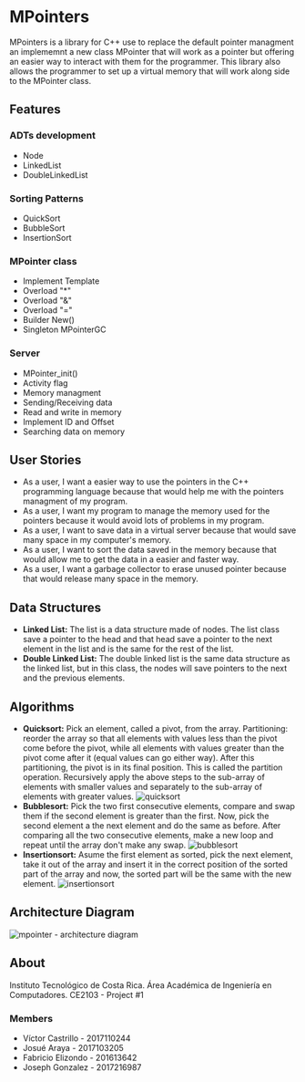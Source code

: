 # MPointers
MPointers is a library for C++ use to replace the default pointer managment an implememnt a new class MPointer that will work as a pointer but offering an easier way to interact with them for the programmer. This library also allows the programmer to set up a virtual memory that will work along side to the MPointer class.
## Features
### ADTs development
* Node<t>
* LinkedList<t>
* DoubleLinkedList<t>
### Sorting Patterns
* QuickSort
* BubbleSort
* InsertionSort
### MPointer class
* Implement Template<t>
* Overload "*"
* Overload "&"
* Overload "="
* Builder New()
* Singleton MPointerGC
### Server
* MPointer_init()
* Activity flag
* Memory managment
* Sending/Receiving data
* Read and write in memory
* Implement ID and Offset
* Searching data on memory
## User Stories
* As a user, I want a easier way to use the pointers in the C++ programming language because that would help me with the pointers managment of my program.
* As a user, I want my program to manage the memory used for the pointers because it would avoid lots of problems in my program.
* As a user, I want to save data in a virtual server because that would save many space in my computer's memory.
* As a user, I want to sort the data saved in the memory because that would allow me to get the data in a easier and faster way.
* As a user, I want a garbage collector to erase unused pointer because that would release many space in the memory.
## Data Structures
* **Linked List:**
  The list is a data structure made of nodes. The list class save a pointer to the head and that head save a pointer to the next element in the list and is the same for the rest of the list.
* **Double Linked List:**
  The double linked list is the same data structure as the linked list, but in this class, the nodes will save pointers to the next and the previous elements.
## Algorithms
* **Quicksort:**
  Pick an element, called a pivot, from the array. Partitioning: reorder the array so that all elements with values less than the pivot come before the pivot, while all elements with values greater than the pivot come after it (equal values can go either way). After this partitioning, the pivot is in its final position. This is called the partition operation. Recursively apply the above steps to the sub-array of elements with smaller values and separately to the sub-array of elements with greater values.
  ![quicksort](https://user-images.githubusercontent.com/29305622/45978899-a8dc0e80-c00a-11e8-8e5c-b30aec6c81e9.png)
* **Bubblesort:**
  Pick the two first consecutive elements, compare and swap them if the second element is greater than the first. Now, pick the second element a the next element and do the same as before. After comparing all the two consecutive elements, make a new loop and repeat until the array don't make any swap.
  ![bubblesort](https://user-images.githubusercontent.com/29305622/45978919-b4c7d080-c00a-11e8-83e6-e1ffe98eac7b.png)
* **Insertionsort:**
  Asume the first element as sorted, pick the next element, take it out of the array and insert it in the correct position of the sorted part of the array and now, the sorted part will be the same with the new element.
  ![insertionsort](https://user-images.githubusercontent.com/29305622/45978930-bf826580-c00a-11e8-924f-9f6c4e90b819.png)
## Architecture Diagram
  ![mpointer - architecture diagram](https://user-images.githubusercontent.com/29305622/45978754-51d63980-c00a-11e8-86a2-a6195cd2582f.png)
## About
Instituto Tecnológico de Costa Rica.
Área Académica de Ingeniería en Computadores.
CE2103 - Project #1
### Members
* Víctor Castrillo - 2017110244
* Josué Araya - 2017103205
* Fabricio Elizondo - 201613642
* Joseph Gonzalez - 2017216987
